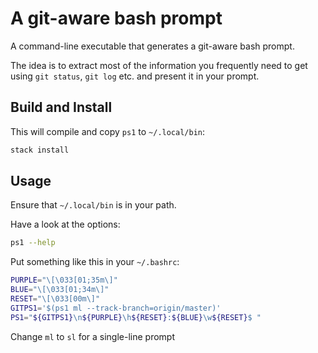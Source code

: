 # A git-aware bash prompt

A command-line executable that generates a git-aware bash prompt.

The idea is to extract most of the information you frequently need
to get using `git status`,  `git log` etc. and present it in your prompt.

## Build and Install

This will compile and copy `ps1` to `~/.local/bin`:
```bash
stack install
```

## Usage

Ensure that `~/.local/bin` is in your path.

Have a look at the options:

```bash
ps1 --help
```

Put something like this in your `~/.bashrc`:

```bash
PURPLE="\[\033[01;35m\]"
BLUE="\[\033[01;34m\]"
RESET="\[\033[00m\]"
GITPS1='$(ps1 ml --track-branch=origin/master)'
PS1="${GITPS1}\n${PURPLE}\h${RESET}:${BLUE}\w${RESET}$ "
```

Change `ml` to `sl` for a single-line prompt
